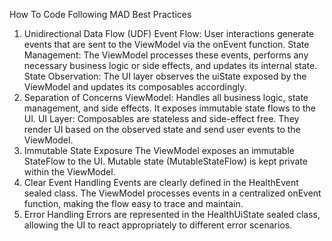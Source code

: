 How To Code Following MAD Best Practices
1. Unidirectional Data Flow (UDF)
   Event Flow: User interactions generate events that are sent to the ViewModel via the onEvent function.
   State Management: The ViewModel processes these events, performs any necessary business logic or side effects, and updates its internal state.
   State Observation: The UI layer observes the uiState exposed by the ViewModel and updates its composables accordingly.
2. Separation of Concerns
   ViewModel: Handles all business logic, state management, and side effects. It exposes immutable state flows to the UI.
   UI Layer: Composables are stateless and side-effect free. They render UI based on the observed state and send user events to the ViewModel.
3. Immutable State Exposure
   The ViewModel exposes an immutable StateFlow<HealthUiState> to the UI.
   Mutable state (MutableStateFlow) is kept private within the ViewModel.
4. Clear Event Handling
   Events are clearly defined in the HealthEvent sealed class.
   The ViewModel processes events in a centralized onEvent function, making the flow easy to trace and maintain.
5. Error Handling
   Errors are represented in the HealthUiState sealed class, allowing the UI to react appropriately to different error scenarios.